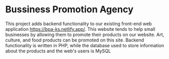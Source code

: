 # Bussiness Promotion Agency
This project adds backend functionality to our existing front-end web application https://bpa-ks.netlify.app/. This website tends to help small businesses by allowing them to promote their products on our website. Art, culture, and food products can be promoted on this site. Backend functionality is written in PHP, while the database used to store information about the products and the web's users is MySQL
